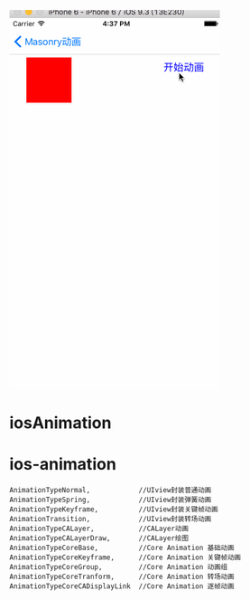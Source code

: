 ![image](http://github.com/rongshutou/iOS-Animation/raw/master/animation.gif)

# iosAnimation
# ios-animation
    AnimationTypeNormal,            //UIview封装普通动画
    AnimationTypeSpring,            //UIview封装弹簧动画
    AnimationTypeKeyframe,          //UIview封装关键帧动画
    AnimationTransition,            //UIview封装转场动画
    AnimationTypeCALayer,           //CALayer动画
    AnimationTypeCALayerDraw,       //CALayer绘图
    AnimationTypeCoreBase,          //Core Animation 基础动画
    AnimationTypeCoreKeyframe,      //Core Animation 关键帧动画
    AnimationTypeCoreGroup,         //Core Animation 动画组
    AnimationTypeCoreTranform,      //Core Animation 转场动画
    AnimationTypeCoreCADisplayLink  //Core Animation 逐帧动画


